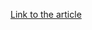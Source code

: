[Link to the article](https://www.securityweek.com/fbi-blames-north-korea-for-308m-cryptocurrency-hack-as-losses-surge-in-2024/)
